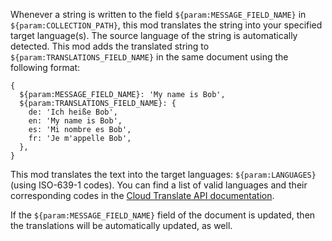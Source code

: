 Whenever a string is written to the field `${param:MESSAGE_FIELD_NAME}` in `${param:COLLECTION_PATH}`, this mod translates the string into your specified target language(s). The source language of the string is automatically detected. This mod adds the translated string to `${param:TRANSLATIONS_FIELD_NAME}` in the same document using the following format:

```
{
  ${param:MESSAGE_FIELD_NAME}: 'My name is Bob',
  ${param:TRANSLATIONS_FIELD_NAME}: {
    de: 'Ich heiße Bob',
    en: 'My name is Bob',
    es: 'Mi nombre es Bob',
    fr: 'Je m'appelle Bob',
  },
}
```

This mod translates the text into the target languages: `${param:LANGUAGES}` (using ISO-639-1 codes). You can find a list of valid languages and their corresponding codes in the [Cloud Translate API documentation](https://cloud.google.com/translate/docs/languages).

If the `${param:MESSAGE_FIELD_NAME}` field of the document is updated, then the translations will be automatically updated, as well.

